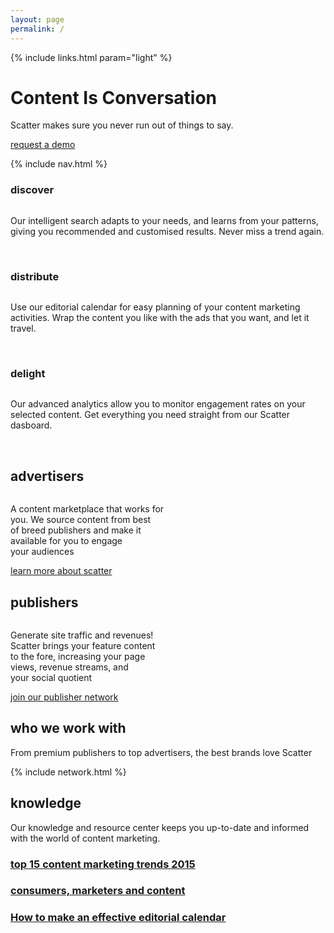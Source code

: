 ```yaml
---
layout: page
permalink: /
---
```


<!-- hero -->
<div id="hero" class="hero hero__homepage">
  <div class="container">
    <div class="row header-trans">
      {% include links.html param="light" %}
    </div>
    <div class="hero-content tac">
      <img src="{{ site.baseurl }}/img/scatter-logo.png" alt="">
      <h1 class="hd-1">Content Is Conversation</h1>
      <p class="summary">Scatter makes sure you never run out of things to say.</p>
      <a href="#interact" class="btn btn-secondary">request a demo</a>
    </div>
  </div>
  <div class="skip tac">
    <a href="#content"><img src="{{ site.baseurl }}/img/i-arrow.png" alt=""></a>
  </div>
</div>
<!-- /hero -->

{% include nav.html %}

<!-- intro -->
<div id="intro" class="section scatter">
  <div class="container tac">
    <div class="row mt">
      <div class="col-md-4 arrow-r">
        <div class="brief tac">
          <h3 class="hd-3">discover</h3>
          <img src="{{ site.baseurl }}/img/i-discover.png" alt="">
          <p>Our intelligent search adapts to your needs, and learns from your patterns, giving you recommended and customised results. Never miss a trend again.</p>
          <a href="#"><img src="{{ site.baseurl }}/img/i-discover-1.jpg" alt=""></a>
          <a href="#" class="ml"><img src="{{ site.baseurl }}/img/i-discover-2.jpg" alt=""></a>
        </div>
      </div>
      <div class="col-md-4 arrow-r">
        <div class="brief tac">
          <h3 class="hd-3">distribute</h3>
          <img src="{{ site.baseurl }}/img/i-distribute.png" alt="">
          <p>Use our editorial calendar for easy planning of your content marketing activities. Wrap the content you like with the ads that you want, and let it travel.</p>
          <a href="#"><img src="{{ site.baseurl }}/img/i-distribute-1.jpg" alt=""></a>
          <a href="#" class="ml"><img src="{{ site.baseurl }}/img/i-distribute-2.jpg" alt=""></a>
        </div>
      </div>
      <div class="col-md-4">
        <div class="brief tac">
          <h3 class="hd-3">delight</h3>
          <img src="{{ site.baseurl }}/img/i-delight.png" alt="">
          <p>Our advanced analytics allow you to monitor engagement rates on your selected content. Get everything you need straight from our Scatter dasboard.</p>
          <a href="#"><img src="{{ site.baseurl }}/img/i-delight-1.jpg" alt=""></a>
          <a href="#" class="ml"><img src="{{ site.baseurl }}/img/i-delight-2.jpg" alt=""></a>
        </div>
      </div>
    </div>
  </div>
</div>
<!-- /intro -->

<!-- section-1 -->
<div id="section-1" style="background: url('img/bg-home-ap.jpg');" class="section">
  <div class="container star">
    <div class="row tac">
      <div class="col-md-6">
        <div class="circle arrow-double">
          <h2 class="hd-2">advertisers</h2>
          <img src="{{ site.baseurl }}/img/i-advertisers.png" alt="">
          <p class="brief-text">
            A content marketplace that works for <br>
            you. We source content from best <br>
            of breed publishers and make it <br>
            available for you to engage <br>
            your audiences
          </p>
        </div>
        <p><a href="{{ site.baseurl }}/advertisers" class="btn btn-tertiary">learn more about scatter</a></p>
      </div>
      <div class="col-md-6">
        <div class="tac circle circle-secondary">
          <h2 class="hd-2">publishers</h2>
          <img src="{{ site.baseurl }}/img/i-publishers.png" alt="">
          <p class="brief-text">
            Generate site traffic and revenues! <br>
            Scatter brings your feature content <br>
            to the fore, increasing your page <br>
            views, revenue streams, and <br>
            your social quotient
          </p>
        </div>
        <p><a href="{{ site.baseurl }}/publishers" class="btn btn-tertiary">join our publisher network</a></p>
      </div>
    </div>
  </div>
</div>
<!-- /section-1 -->

<div class="section scatter">
  <div class="container tac">
    <h2 class="hd-2">who we work with</h2>
    <p class="brief-text">From premium publishers to top advertisers, the best brands love Scatter</p>
    {% include network.html %}
  </div>
</div>

<div class="section section-gray tac">
  <h2 class="hd-2">knowledge</h2>
  <p class="mb">Our knowledge and resource center keeps you up-to-date and informed with the world of content marketing.</p>
  <div class="container">
    <div class="row mb">
      <div class="col-md-4">
        <a href="/knowledge/top-15-content-marketing-trends-2015">
          <div class="article article-sm tac" style="background-image:url('{{ site.baseurl }}/img/articles/top-15-content-marketing-trends-2015.jpg');">
            <h3>top 15 content marketing trends 2015</h3>
          </div>
        </a>
      </div>
      <div class="col-md-4">
        <a href="{{ site.baseurl }}{% post_url 2014-01-20-consumers-marketers-and-content %}">
          <div class="article article-sm tac" style="background-image:url('{{ site.baseurl }}/img/articles/consumers-marketers-and-content.jpg');">
            <h3>consumers, marketers and content</h3>
          </div>
        </a>
      </div>
      <div class="col-md-4">
        <a href="/knowledge/editorial-calendar">
          <div class="article article-sm tac" style="background-image:url('{{ site.baseurl }}/img/articles/editorial-calendar.jpg');">
            <h3>How to make an effective editorial calendar</h3>
          </div>
        </a>
      </div>
    </div>
  </div>
</div>